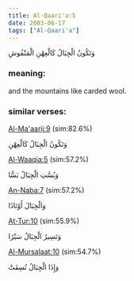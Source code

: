 ```yaml
---
title: Al-Qaari'a:5
date: 2003-06-17
tags: ["Al-Qaari'a"]
---
```

وَتَكُونُ الْجِبَالُ كَالْعِهْنِ الْمَنْفُوشِ
### meaning: 
and the mountains like carded wool.
### similar verses: 

[Al-Ma'aarij:9](/70/9) (sim:82.6%)

وَتَكُونُ الْجِبَالُ كَالْعِهْنِ

[Al-Waaqia:5](/56/5) (sim:57.2%)

وَبُسَّتِ الْجِبَالُ بَسًّا

[An-Naba:7](/78/7) (sim:57.2%)

وَالْجِبَالَ أَوْتَادًا

[At-Tur:10](/52/10) (sim:55.9%)

وَتَسِيرُ الْجِبَالُ سَيْرًا

[Al-Mursalaat:10](/77/10) (sim:54.7%)

وَإِذَا الْجِبَالُ نُسِفَتْ
